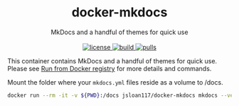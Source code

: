 <h1 align="center">
  docker-mkdocs
</h1>

<p align="center">
  MkDocs and a handful of themes for quick use
  <br/><br/>

  <a href="https://github.com/jsloan117/docker-mkdocs/blob/master/LICENSE/">
    <img alt="license" src="https://img.shields.io/badge/License-GPLv3-blue.svg" />
  </a>
  <a href="https://travis-ci.com/jsloan117/docker-mkdocs">
    <img alt="build" src="https://travis-ci.com/jsloan117/docker-mkdocs.svg?branch=master" />
  </a>
  <a href="https://hub.docker.com/r/jsloan117/docker-mkdocs/">
    <img alt="pulls" src="https://img.shields.io/docker/pulls/jsloan117/docker-mkdocs.svg" />
  </a>
</p>

This container contains MkDocs and a handful of themes for quick use. Please see [Run from Docker registry](http://jsloan117.github.io/docker-mkdocs/run-from-docker-registry) for more details and commands.

Mount the folder where your `mkdocs.yml` files reside as a volume to /docs.

``` bash
docker run --rm -it -v ${PWD}:/docs jsloan117/docker-mkdocs mkdocs --version
```
